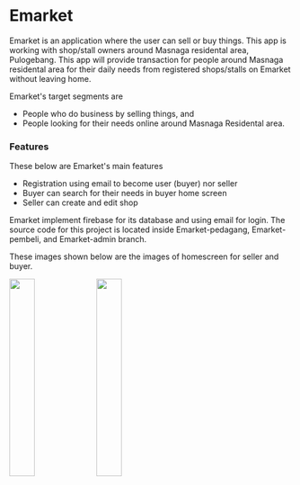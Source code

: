 # Emarket

Emarket is an application where the user can sell or buy things. This app is working with shop/stall owners around Masnaga residental area, Pulogebang. This app will provide transaction for people around Masnaga residental area for their daily needs from registered shops/stalls on Emarket without leaving home. 

Emarket's target segments are
- People who do business by selling things, and
- People looking for their needs online around Masnaga Residental area.

### Features
These below are Emarket's main features
- Registration using email to become user (buyer) nor seller
- Buyer can search for their needs in buyer home screen
- Seller can create and edit shop

Emarket implement firebase for its database and using email for login. The source code for this project is located inside Emarket-pedagang, Emarket-pembeli, and Emarket-admin branch. 

These images shown below are the images of homescreen for seller and buyer.

<img src="https://github.com/gresssa/Emarket/blob/main/screenshoots/3a637a3a-2fea-46ee-8c37-ab11e8f1f006.jpg" width="30%" height="30%">

<img src="https://github.com/gresssa/Emarket/blob/main/screenshoots/6f020d63-d43b-4f70-afe2-3899b3a87ee5.jpg" width="30%" height="30%">

